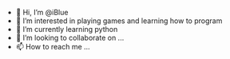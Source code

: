 - 👋 Hi, I’m @iBlue
- 👀 I’m interested in playing games and learning how to program
- 🌱 I’m currently learning python
- 💞️ I’m looking to collaborate on ...
- 📫 How to reach me ...

<!---
iBlueWolfGamer/iBlueWolfGamer is a ✨ special ✨ repository because its `README.md` (this file) appears on your GitHub profile.
You can click the Preview link to take a look at your changes.
--->

